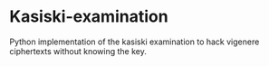 # Kasiski-examination
Python implementation of the kasiski examination to hack vigenere ciphertexts without knowing the key.

